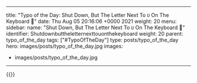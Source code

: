 
---
title: "Typo of the Day: Shut Down, But The Letter Next To `U` On The Keyboard 🙊"
date: Thu Aug 05 20:16:06 +0000 2021
weight: 20
menu:
  sidebar:
    name: "Shut Down, But The Letter Next To `U` On The Keyboard 🙊"
    identifier: Shutdownbuttheletternexttouonthekeyboard
    weight: 20
    parent: typo_of_the_day
tags: ["#TypoOfTheDay"]
type: posts/typo_of_the_day
hero: images/posts/typo_of_the_day.jpg
images:
- images/posts/typo_of_the_day.jpg
---


{{<x user="mariatta" id="1423377294048079875">}}

